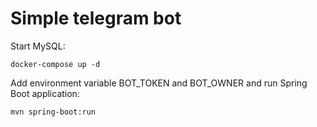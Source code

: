 # Simple telegram bot

Start MySQL:
```
docker-compose up -d
```

Add environment variable BOT_TOKEN and BOT_OWNER and run Spring Boot application:
```
mvn spring-boot:run
```
